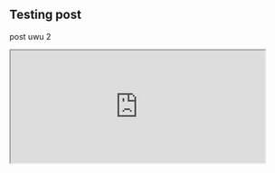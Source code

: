 ## Testing post

post uwu 2
<iframe width="450" height="200"
    src="https://youtu.be/qCTMq7xvdXU">
</iframe>
